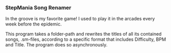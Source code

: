 ### StepMania Song Renamer

In the groove is my favorite game! I used to play it in the arcades every week before the epidemic.

This program takes a folder-path and rewrites the titles of all its contained songs, .sm-files, according to a specific format that includes Difficulty, BPM and Title. 
The program does so asynchronously.
